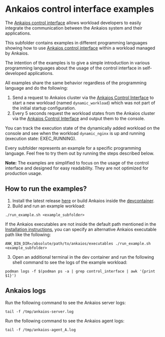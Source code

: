 # Ankaios control interface examples

The [Ankaios control interface](https://eclipse-ankaios.github.io/ankaios/main/reference/control-interface/) allows workload developers to easily integrate the communication between the Ankaios system and their applications.

This subfolder contains examples in different programming languages showing how to use [Ankaios control interface](https://eclipse-ankaios.github.io/ankaios/main/reference/control-interface/) within a workload managed by Ankaios.

The intention of the examples is to give a simple introduction in various programming languages about the usage of the control interface in self-developed applications.

All examples share the same behavior regardless of the programming language and do the following:

1. Send a request to Ankaios cluster via the [Ankaios Control Interface](https://eclipse-ankaios.github.io/ankaios/main/reference/control-interface/) to start a new workload  (named `dynamic_workload`) which was not part of the initial startup configuration.
2. Every 5 seconds request the workload states from the Ankaios cluster via the [Ankaios Control Interface](https://eclipse-ankaios.github.io/ankaios/main/reference/control-interface/) and output them to the console.

You can track the execution state of the dynamically added workload on the console and see when the workload `dynamic_nginx` is up and running (execution state: EXEC_RUNNING).

Every subfolder represents an example for a specific programming language. Feel free to try them out by running the steps described below.

**Note:** The examples are simplified to focus on the usage of the control interface and designed for easy readability. They are not optimized for production usage.

## How to run the examples?

1. Install the latest release [here](https://eclipse-ankaios.github.io/ankaios/main/usage/installation/) or build Ankaios inside the [devcontainer](../.devcontainer/Dockerfile).
2. Build and run an example workload: 
```shell
./run_example.sh <example_subfolder>
```
If the Ankaios executables are not inside the default path mentioned in the [Installation instructions](https://eclipse-ankaios.github.io/ankaios/main/usage/installation/), you can specify an alternative Ankaios executable path like the following:
```shell
ANK_BIN_DIR=/absolute/path/to/ankaios/executables ./run_example.sh <example_subfolder>
```
3. Open an additional terminal in the dev container and run the following shell command to see the logs of the example workload: 
```shell
podman logs -f $(podman ps -a | grep control_interface | awk '{print $1}')
```

## Ankaios logs

Run the following command to see the Ankaios server logs: 
```shell
tail -f /tmp/ankaios-server.log
```

Run the following command to see the Ankaios agent logs: 
```shell
tail -f /tmp/ankaios-agent_A.log
```

